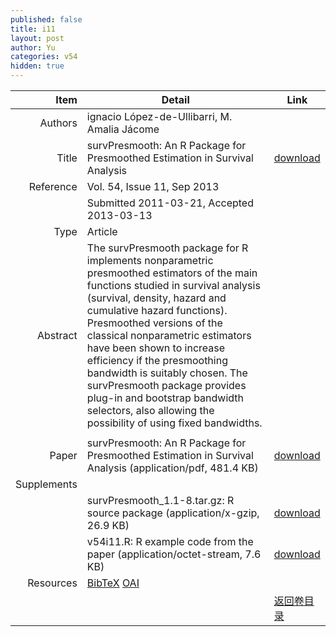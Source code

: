 ```yaml
---
published: false
title: i11
layout: post
author: Yu
categories: v54
hidden: true
---
```


| Item | Detail | Link |
|---:|---|---|
| Authors | ignacio López-de-Ullibarri, M. Amalia Jácome| |
| Title |survPresmooth: An R Package for Presmoothed Estimation in Survival Analysis | [download](http://www.jstatsoft.org/v54/i11/paper) |
| Reference |Vol. 54, Issue 11, Sep 2013 | |
| | Submitted 2011-03-21, Accepted 2013-03-13| | 
| Type | Article| |
| Abstract | The survPresmooth package for R implements nonparametric presmoothed estimators of the main functions studied in survival analysis (survival, density, hazard and cumulative hazard functions). Presmoothed versions of the classical nonparametric estimators have been shown to increase efficiency if the presmoothing bandwidth is suitably chosen. The survPresmooth package provides plug-in and bootstrap bandwidth selectors, also allowing the possibility of using fixed bandwidths.
| |
| Paper | survPresmooth: An R Package for Presmoothed Estimation in Survival Analysis  (application/pdf, 481.4 KB)| [download](http://www.jstatsoft.org/v54/i11/paper) |
| Supplements | | |
| |survPresmooth_1.1-8.tar.gz: R source package  (application/x-gzip, 26.9 KB)|  [download](http://www.jstatsoft.org/v54/i11/supp/1) |
| |v54i11.R:                   R example code from the paper  (application/octet-stream, 7.6 KB)|  [download](http://www.jstatsoft.org/v54/i11/supp/2) |
| Resources | [BibTeX](http://www.jstatsoft.org/v54/i11/bibtex) [OAI](http://www.jstatsoft.org/oai?verb=GetRecord&identifier=oai.jstatsoft/v54/i11&prefix=oai_dc)| |
| |  | [返回卷目录]({{site.baseurl}}/volume/v54.html) |